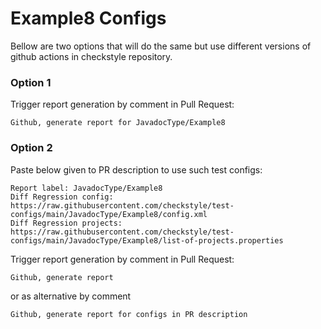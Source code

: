 # Example8 Configs

Bellow are two options that will do the same but use different versions
of github actions in checkstyle repository.


### Option 1
Trigger report generation by comment in Pull Request:
```
Github, generate report for JavadocType/Example8
```

### Option 2

Paste below given to PR description to use such test configs:
```
Report label: JavadocType/Example8
Diff Regression config: https://raw.githubusercontent.com/checkstyle/test-configs/main/JavadocType/Example8/config.xml
Diff Regression projects: https://raw.githubusercontent.com/checkstyle/test-configs/main/JavadocType/Example8/list-of-projects.properties
```

Trigger report generation by comment in Pull Request:
```
Github, generate report
```
or as alternative by comment
```
Github, generate report for configs in PR description
```
